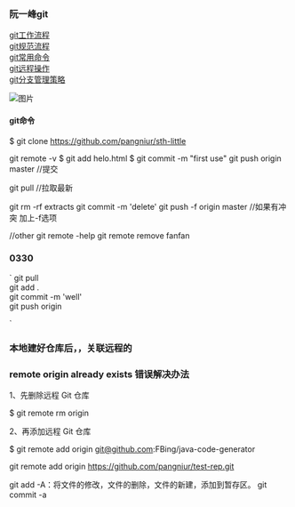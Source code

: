 ### 阮一峰git
[git工作流程](http://www.ruanyifeng.com/blog/2015/12/git-workflow.html)  
[git规范流程](http://www.ruanyifeng.com/blog/2015/08/git-use-process.html)  
[git常用命令](http://www.ruanyifeng.com/blog/2015/12/git-cheat-sheet.html)  
[git远程操作](http://www.ruanyifeng.com/blog/2014/06/git_remote.html)  
[git分支管理策略](http://www.ruanyifeng.com/blog/2012/07/git.html)  


![图片](http://wx3.sinaimg.cn/mw690/006GVTQhgy1fpuxjjqttog306o06o0v2.gif)

#### git命令


$ git clone https://github.com/pangniur/sth-little

git remote -v
$ git add helo.html
$ git commit -m "first use"
git push origin master //提交

git pull  //拉取最新



 git rm -rf extracts
 git commit -m 'delete'
 git push -f origin master  //如果有冲突 加上-f选项


//other
git remote -help
git remote remove fanfan


### 0330
`
git pull  
git add .  
git commit -m 'well'  
git push origin   

`


### 本地建好仓库后，，关联远程的
### remote origin already exists 错误解决办法

1、先删除远程 Git 仓库

$ git remote rm origin

2、再添加远程 Git 仓库

$ git remote add origin git@github.com:FBing/java-code-generator

 git remote add origin https://github.com/pangniur/test-rep.git


 git add -A：将文件的修改，文件的删除，文件的新建，添加到暂存区。
git commit -a

